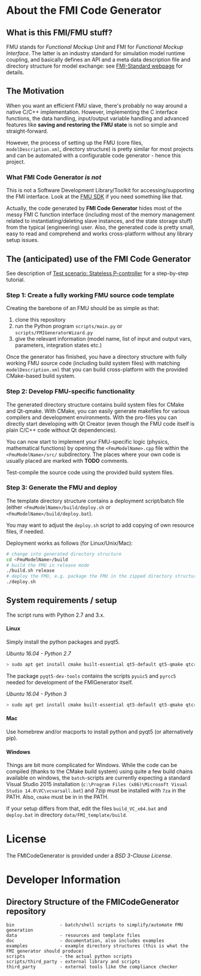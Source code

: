 # About the FMI Code Generator

## What is this FMI/FMU stuff?

FMU stands for _Functional Mockup Unit_ and FMI for _Functional Mockup Interface_. The latter is an industry standard
for simulation model runtime coupling, and basically defines an API and a meta data description file and directory structure for model exchange: see [FMI-Standard webpage](https://fmi-standard.org) for details.

## The Motivation

When you want an efficient FMU slave, there's probably no way around a native C/C++ implementation. However, implementing the C interface functions, the data handling, input/output variable handling and advanced features like **saving and restoring the FMU state** is not so simple and straight-forward.

However, the process of setting up the FMU (core files, `modelDescription.xml`, directory structure) is pretty similar for most projects and can be automated with a configurable code generator - hence this project.

### What FMI Code Generator *is not*

This is not a Software Development Library/Toolkit for accessing/supporting the FMI interface. Look at  the [FMU SDK](https://www.qtronic.de/de/fmusdk.html) if you need something like that.

Actually, the code generated by **FMI Code Generator** hides most of the messy FMI C function interface (including most of the memory management related to instantiating/deleting slave instances, and the state storage stuff) from the typical (engineering) user. Also, the generated code is pretty small, easy to read and comprehend and works cross-platform without any library setup issues.

## The (anticipated) use of the FMI Code Generator

See description of [Test scenario: Stateless P-controller](../../wiki/Test-scenario:-Stateless-P-controller) for a step-by-step tutorial.

### Step 1: Create a fully working FMU source code template

Creating the barebone of an FMU should be as simple as that:

1. clone this repository
2. run the Python program `scripts/main.py` or `scripts/FMIGeneratorWizard.py`
3. give the relevant information (model name, list of input and output vars, parameters, integration states etc.)

Once the generator has finished, you have a directory structure with fully working FMU source code (including build system files) with matching `modelDescription.xml` that you can build cross-platform with the provided CMake-based build system.

### Step 2: Develop FMU-specific functionality

The generated directory structure contains build system files for CMake and Qt-qmake. With CMake, you can easily generate makefiles for various compilers and development environments. With the pro-files you can directly start developing with Qt Creator (even though the FMU code itself is plain C/C++ code without Qt dependencies).

You can now start to implement your FMU-specific logic (physics, mathematical functions) by opening the `<FmuModelName>.cpp` file within the `<FmuModelName>/src/` subdirectory. The places where your own code is usually placed are marked with **TODO** comments.

Test-compile the source code using the provided build system files.

### Step 3: Generate the FMU and deploy

The template directory structure contains a deployment script/batch file (either `<FmuModelName>/build/deploy.sh` or `<FmuModelName>/build/deploy.bat`).

You may want to adjust the `deploy.sh` script to add copying of own resource files, if needed.

Deployment works as follows (for Linux/Unix/Mac):

```bash
# change into generated directory structure
cd <FmuModelName>/build
# build the FMU in release mode
./build.sh release
# deploy the FMU, e.g. package the FMU in the zipped directory structure
./deploy.sh
```

## System requirements / setup

The script runs with Python 2.7 and 3.x.

#### Linux

Simply install the python packages and pyqt5.

_Ubuntu 16.04 - Python 2.7_

```bash
> sudo apt get install cmake built-essential qt5-default qt5-qmake qtcreator python-pyqt5 pyqt5-dev-tools p7zip-full
```
The package `pyqt5-dev-tools` contains the scripts `pyuic5` and `pyrcc5` needed for development of the FMIGenerator itself.

_Ubuntu 16.04 - Python 3_

```bash
> sudo apt get install cmake built-essential qt5-default qt5-qmake qtcreator python3 python3-pyqt5 pyqt5-dev-tools p7zip-full
```

#### Mac

Use homebrew and/or macports to install python and pyqt5 (or alternatively pip).

#### Windows

Things are bit more complicated for Windows. While the code can be compiled (thanks to the CMake build system) using quite a few build chains available on windows, the `batch`-scripts are currently expecting a standard Visual Studio 2015 installation (`c:\Program Files (x86)\Microsoft Visual Studio 14.0\VC\vcvarsall.bat`) and 7zip must be installed with `7za` in the PATH. Also, `cmake` must be in in the PATH.

If your setup differs from that, edit the files `build_VC_x64.bat` and `deploy.bat` in directory `data/FMI_template/build`.

# License

The FMICodeGenerator is provided under a *BSD 3-Clause License*.

# Developer Information

## Directory Structure of the FMICodeGenerator repository

    bin                 - batch/shell scripts to simplify/automate FMU generation
    data                - resources and template files
    doc                 - documentation, also includes examples
    examples            - example directory structures (this is what the FMI generator should produce)
    scripts             - the actual python scripts
    scripts/third_party - external library and scripts
    third_party         - external tools like the compliance checker
